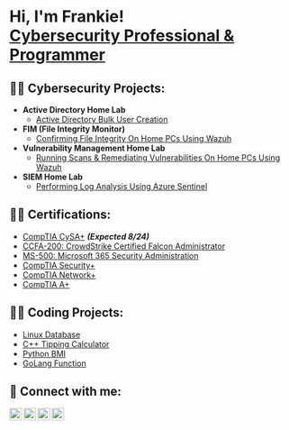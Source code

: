 <h1>Hi, I'm Frankie! <br/><a href="https://www.linkedin.com/in/frankie-m-6464abc/">Cybersecurity Professional & Programmer</a></h1>

<h2>👨‍💻 Cybersecurity Projects:</h2>

- <b>Active Directory Home Lab</b>
  - [Active Directory Bulk User Creation](https://github.com/Fam-FM/LABURL)
- <b>FIM (File Integrity Monitor)</b>
  - [Confirming File Integrity On Home PCs Using Wazuh](https://github.com/Fam-FM/LABURL)
- <b>Vulnerability Management Home Lab</b>
  - [Running Scans & Remediating Vulnerabilities On Home PCs Using Wazuh](https://github.com/Fam-FM/LABURL)
- <b>SIEM Home Lab</b>
  - [Performing Log Analysis Using Azure Sentinel](https://github.com/Fam-FM/SIEMLab)

<h2>👨‍💻 Certifications:</h2>

- [CompTIA CySA+](https://github.com/Fam-FM/LABURL) <b><i>(Expected 8/24)</b></i>
- [CCFA-200: CrowdStrike Certified Falcon Administrator](https://github.com/Fam-FM/LABURL)
- [MS-500: Microsoft 365 Security Administration](https://github.com/Fam-FM/LABURL)
- [CompTIA Security+](https://github.com/Fam-FM/LABURL)
- [CompTIA Network+](https://github.com/Fam-FM/LABURL)
- [CompTIA A+](https://github.com/Fam-FM/LABURL)

<h2>👨‍💻 Coding Projects:</h2>

- [Linux Database](https://github.com/Fam-FM/LABURL)
- [C++ Tipping Calculator](https://github.com/Fam-FM/LABURL)
- [Python BMI](https://github.com/Fam-FM/LABURL)
- [GoLang Function](https://github.com/Fam-FM/LABURL)

<h2> 🤳 Connect with me:</h2>

[<img align="left" alt="JoshMadakor | YouTube" width="22px" src="https://cdn.jsdelivr.net/npm/simple-icons@v3/icons/youtube.svg" />][youtube]
[<img align="left" alt="JoshMadakor | Twitter" width="22px" src="https://cdn.jsdelivr.net/npm/simple-icons@v3/icons/twitter.svg" />][twitter]
[<img align="left" alt="JoshMadakor | LinkedIn" width="22px" src="https://cdn.jsdelivr.net/npm/simple-icons@v3/icons/linkedin.svg" />][linkedin]
[<img align="left" alt="JoshMadakor | Instagram" width="22px" src="https://cdn.jsdelivr.net/npm/simple-icons@v3/icons/instagram.svg" />][instagram]

[twitter]: https://twitter.com/FAMware_FM
[youtube]: https://www.youtube.com/channel/UC8kULyKT7q8RjpSCrt6sh_w
[instagram]: https://www.instagram.com/frankieamal
[linkedin]: https://www.linkedin.com/in/frankie-m-6464abc/

<!--
**Fam-FM/Fam-FM** is a ✨ _special_ ✨ repository because its `README.md` (this file) appears on your GitHub profile.

Here are some ideas to get you started:

- 🔭 I’m currently working on ...
- 🌱 I’m currently learning ...
- 👯 I’m looking to collaborate on ...
- 🤔 I’m looking for help with ...
- 💬 Ask me about ...
- 📫 How to reach me: ...
- 😄 Pronouns: ...
- ⚡ Fun fact: ...
-->
